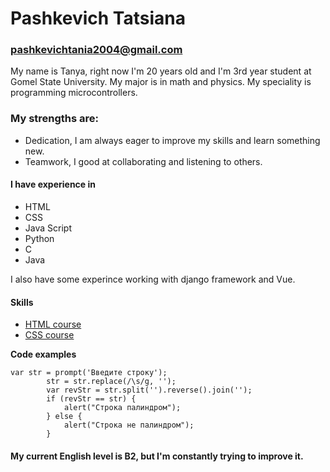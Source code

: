 # Pashkevich Tatsiana

### pashkevichtania2004@gmail.com

My name is Tanya, right now I'm 20 years old and I'm 3rd year student at Gomel State University. My major is in math and physics. My speciality is programming microcontrollers.

### My strengths are: 
- Dedication, I am always eager to improve my skills and learn something new. 
- Teamwork, I good at collaborating and listening to others.

#### I have experience in
* HTML
* CSS
* Java Script
* Python
* C
* Java

I also have some experince working with django framework and Vue.

#### Skills
* [HTML course](https://www.sololearn.com/Certificate/1014-15448056/jpg/)
* [CSS course](https://www.sololearn.com/Certificate/1023-15448056/jpg/)

**Code examples**
```
var str = prompt('Введите строку');
        str = str.replace(/\s/g, '');
        var revStr = str.split('').reverse().join('');
        if (revStr == str) {
            alert("Строка палиндром");
        } else {
            alert("Строка не палиндром");
        }
```
#### My current English level is B2, but I'm constantly trying to improve it.
